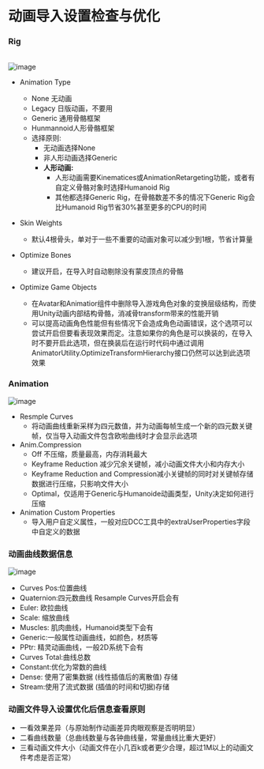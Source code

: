 # 动画导入设置检查与优化

### Rig
<br>![image](https://github.com/ThereAreBearsComing/aBookOFtechArt/assets/74708198/fc5bcdab-3876-4ea5-9c57-19a38d6fe800)
* Animation Type
  * None 无动画
  * Legacy 日版动画，不要用
  * Generic 通用骨骼框架
  * Hunmannoid人形骨骼框架
  * 选择原则:
    * 无动画选择None
    * 非人形动画选择Generic
    * **人形动画:**
      * 人形动画需要Kinematices或AnimationRetargeting功能，或者有自定义骨骼对象时选择Humanoid Rig
      * 其他都选择Generic Rig，在骨骼数差不多的情况下Generic Rig会比Humanoid Rig节省30%甚至更多的CPU的时间

* Skin Weights
  * 默认4根骨头，单对于一些不重要的动画对象可以减少到1根，节省计算量
  
* Optimize Bones
  * 建议开启，在导入时自动剔除没有蒙皮顶点的骨骼

* Optimize Game Objects
  * 在Avatar和Animatior组件中删除导入游戏角色对象的变换层级结构，而使用Unity动画内部结构骨骼，消减骨transform带来的性能开销
  * 可以提高动画角色性能但有些情况下会造成角色动画错误，这个选项可以尝试开启但要看表现效果而定。注意如果你的角色是可以换装的，在导入时不要开启此选项，但在换装后在运行时代码中通过调用AnimatorUtility.OptimizeTransformHierarchy接口仍然可以达到此选项效果

### Animation
![image](https://github.com/ThereAreBearsComing/aBookOFtechArt/assets/74708198/758e1683-0488-4001-8cbe-8213ec19ba0b)
* Resmple Curves
  * 将动画曲线重新采样为四元数值，并为动画每帧生成一个新的四元数关键帧，仅当导入动画文件包含欧啦曲线时才会显示此选项
* Anim.Compression
  * Off 不压缩，质量最高，内存消耗最大
  * Keyframe Reduction 减少冗余关键帧，减小动画文件大小和内存大小
  * Keyframe Reduction and Compression减小关键帧的同时对关键帧存储数据进行压缩，只影响文件大小
  * Optimal，仅适用于Generic与Humanoide动画类型，Unity决定如何进行压缩
* Animation Custom Properties
  * 导入用户自定义属性，一般对应DCC工具中的extraUserProperties字段中自定义的数据

### 动画曲线数据信息
![image](https://github.com/ThereAreBearsComing/aBookOFtechArt/assets/74708198/58c1d281-bf9d-4dbb-a723-f1cb13d758b5)
* Curves Pos:位置曲线
* Quaternion:四元数曲线 Resample Curves开启会有
* Euler: 欧拉曲线
* Scale: 缩放曲线
* Muscles: 肌肉曲线，Humanoid类型下会有
* Generic:一般属性动画曲线，如颜色，材质等
* PPtr: 精灵动画曲线，一般2D系统下会有
* Curves Total:曲线总数
* Constant:优化为常数的曲线
* Dense: 使用了密集数据 (线性插值后的离散值) 存储
* Stream:使用了流式数据 (插值的时间和切据)存储

### 动画文件导入设置优化后信息查看原则
* 一看效果差异（与原始制作动画差异肉眼观察是否明明显）
* 二看曲线数量（总曲线数量与各钟曲线量，常量曲线比重大更好）
* 三看动画文件大小（动画文件在小几百k或者更少合理，超过1M以上的动画文件考虑是否正常）


